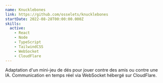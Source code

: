 ```yaml
---
name: Knucklebones
link: https://github.com/osselets/knucklebones
startDate: 2022-08-28T00:00:00.000Z
skills:
  active:
    - React
    - Node
    - TypeScript
    - TailwindCSS
    - WebSocket
    - CloudFlare
---
```


Adaptation d'un mini-jeu de dés pour jouer contre des amis ou contre une IA. Communication en temps réel via WebSocket hébergé sur CloudFlare.
